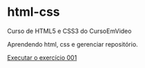 # html-css
 Curso de HTML5 e CSS3 do CursoEmVideo

Aprendendo html, css e gerenciar repositório.

<a href="https://victoralsp.github.io/html-css/exercicios/ex001/index.html">Executar o exercício 001</a>